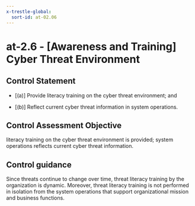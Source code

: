 ```yaml
---
x-trestle-global:
  sort-id: at-02.06
---
```


# at-2.6 - \[Awareness and Training\] Cyber Threat Environment

## Control Statement

- \[(a)\] Provide literacy training on the cyber threat environment; and

- \[(b)\] Reflect current cyber threat information in system operations.

## Control Assessment Objective

literacy training on the cyber threat environment is provided;
system operations reflects current cyber threat information.

## Control guidance

Since threats continue to change over time, threat literacy training by the organization is dynamic. Moreover, threat literacy training is not performed in isolation from the system operations that support organizational mission and business functions.
